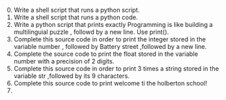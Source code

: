0. Write a shell script that runs a python script.
1. Write a shell script that runs a python code.
2. Write a python script that prints exactly Programming is like building a multilinguial puzzle , followd by a new line. Use print().
3. Complete this source code in order to print the integer stored in the variable number , followed by Battery street ,followed by a new line.
4. Complete the source code to print the float stored in the variable number with a precision of 2 digits.
5. Complete this source code in order to print 3 times a string stored in the variable str ,followed by its 9 characters.
6. Complete this source code to print welcome ti the holberton school!
7. 
